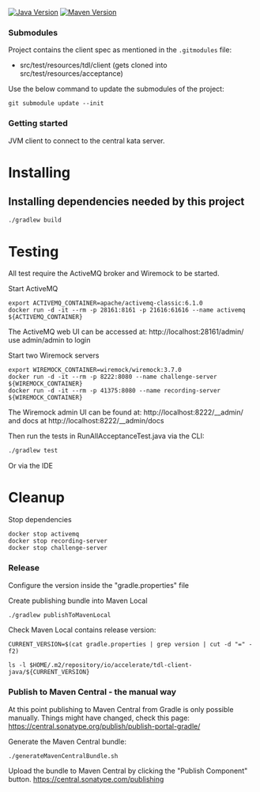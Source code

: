 [![Java Version](http://img.shields.io/badge/Java-21-blue.svg)](http://docs.aws.amazon.com/corretto/latest/corretto-17-ug/downloads-list.html)
[![Maven Version](http://img.shields.io/maven-central/v/io.accelerate/tdl-client-java.svg)](http://search.maven.org/#search%7Cgav%7C1%7Cg%3A%22io.accelerate%22%20AND%20a%3A%22tdl-client-java%22)

### Submodules

Project contains the client spec as mentioned in the `.gitmodules` file:

- src/test/resources/tdl/client (gets cloned into src/test/resources/acceptance)

Use the below command to update the submodules of the project:

```
git submodule update --init
```
### Getting started

JVM client to connect to the central kata server.

# Installing

## Installing dependencies needed by this project

```bash
./gradlew build
```

# Testing

All test require the ActiveMQ broker and Wiremock to be started.

Start ActiveMQ
```shell
export ACTIVEMQ_CONTAINER=apache/activemq-classic:6.1.0
docker run -d -it --rm -p 28161:8161 -p 21616:61616 --name activemq ${ACTIVEMQ_CONTAINER}
```

The ActiveMQ web UI can be accessed at:
http://localhost:28161/admin/
use admin/admin to login

Start two Wiremock servers
```shell
export WIREMOCK_CONTAINER=wiremock/wiremock:3.7.0
docker run -d -it --rm -p 8222:8080 --name challenge-server ${WIREMOCK_CONTAINER}
docker run -d -it --rm -p 41375:8080 --name recording-server ${WIREMOCK_CONTAINER}
```

The Wiremock admin UI can be found at:
http://localhost:8222/__admin/
and docs at
http://localhost:8222/__admin/docs


Then run the tests in RunAllAcceptanceTest.java via the CLI:

```bash
./gradlew test
```

Or via the IDE

# Cleanup

Stop dependencies
```
docker stop activemq
docker stop recording-server
docker stop challenge-server
```

### Release

Configure the version inside the "gradle.properties" file

Create publishing bundle into Maven Local
```bash
./gradlew publishToMavenLocal
```

Check Maven Local contains release version:
```
CURRENT_VERSION=$(cat gradle.properties | grep version | cut -d "=" -f2)

ls -l $HOME/.m2/repository/io/accelerate/tdl-client-java/${CURRENT_VERSION}
```


### Publish to Maven Central - the manual way

At this point publishing to Maven Central from Gradle is only possible manually.
Things might have changed, check this page:
https://central.sonatype.org/publish/publish-portal-gradle/

Generate the Maven Central bundle:
```
./generateMavenCentralBundle.sh
```

Upload the bundle to Maven Central by clicking the "Publish Component" button.
https://central.sonatype.com/publishing
